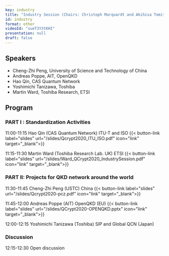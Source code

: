 ```yaml
---
key: industry
title: "Industry Session (Chairs: Christoph Marquardt and Akihisa Tomita)"
id: industry
format: other
videoId: "sueT3Y3tKHI"
presentation: null
draft: false
---
```


## Speakers
- Cheng-Zhi Peng, University of Science and Technology of China
- Andreas Poppe, AIT, OpenQKD
- Hao Qin, CAS Quantum Network
- Yoshimichi Tanizawa, Toshiba
- Martin Ward, Toshiba Research, ETSI

## Program

### PART I : Standardization Activities
11:00-11:15 Hao Qin (CAS Quantum Network)  ITU-T and ISO
{{< button-link label="slides" url="/slides/Qcrypt2020_ITU_ISO.pdf" icon="link" target="_blank">}}

11:15-11:30 Martin Ward (Toshiba Research Lab. UK)  ETSI
{{< button-link label="slides" url="/slides/Ward_QCrypt2020_IndustrySession.pdf" icon="link" target="_blank">}}


### PART II: Projects for QKD network around the world
11:30-11:45 Cheng-Zhi Peng (USTC) China
{{< button-link label="slides" url="/slides/Qcrypt2020-pcz.pdf" icon="link" target="_blank">}}

11:45-12:00 Andreas Poppe (AIT) OpenQKD (EU)
{{< button-link label="slides" url="/slides/QCrypt2020-OPENQKD.pptx" icon="link" target="_blank">}}

12:00-12:15 Yoshimichi Tanizawa (Toshiba) SIP and Global QCN (Japan)

### Discussion
12:15-12:30 Open discussion
